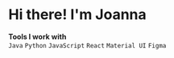 # Hi there! I'm Joanna

**Tools I work with** \
`Java`  `Python`  `JavaScript`  `React`  `Material UI`  `Figma`
